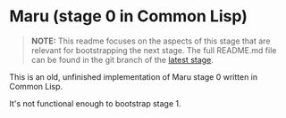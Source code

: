 # Maru (stage 0 in Common Lisp)

> **NOTE:** This readme focuses on the aspects of this stage that are relevant for bootstrapping the next stage.
> The full README.md file can be found in the git branch of the [latest stage](https://github.com/attila-lendvai/maru/).

This is an old, unfinished implementation of Maru stage 0 written in Common Lisp.

It's not functional enough to bootstrap stage 1.
